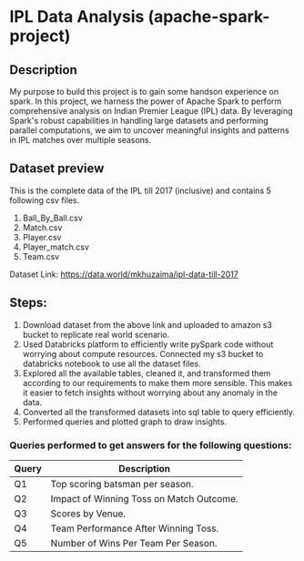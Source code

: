 # IPL Data Analysis (apache-spark-project)

## Description
My purpose to build this project is to gain some handson experience on spark.
In this project, we harness the power of Apache Spark to perform comprehensive analysis on Indian Premier League (IPL) data. By leveraging Spark's robust capabilities in handling large datasets and performing parallel computations, we aim to uncover meaningful insights and patterns in IPL matches over multiple seasons.

## Dataset preview
This is the complete data of the IPL till 2017 (inclusive) and contains 5 following csv files.  
1. Ball_By_Ball.csv
2. Match.csv
3. Player.csv
4. Player_match.csv
5. Team.csv

Dataset Link: https://data.world/mkhuzaima/ipl-data-till-2017
## Steps:
1. Download dataset from the above link and uploaded to amazon s3 bucket to replicate real world scenario.
2. Used Databricks platform to efficiently write pySpark code without worrying about compute resources. Connected my s3 bucket to databricks notebook to use all the dataset files.
3. Explored all the available tables, cleaned it, and transformed them according to our requirements to make them more sensible. This makes it easier to fetch insights without worrying about any anomaly in the data.
4. Converted all the transformed datasets into sql table to query efficiently.
5. Performed queries and plotted graph to draw insights.

### Queries performed to get answers for the following questions:     
|Query|Description|
|-----|-----------|
|Q1|Top scoring batsman per season.|
|Q2|Impact of Winning Toss on Match Outcome.|
|Q3|Scores by Venue.|
|Q4|Team Performance After Winning Toss.|
|Q5|Number of Wins Per Team Per Season.|
